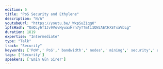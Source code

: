```yaml
---
edition: 5
title: "PoS Security and Ethylene"
description: "N/A"
youtubeUrl: "https://youtu.be/_WxpSuZ1qg0"
ipfsHash: "QmQLy6f1Jv9VovHyuaxHrn7yTTmti1QWzAEtHXSTxaVbLg"
duration: 1819
expertise: "Intermediate"
type: "Talk"
track: "Security"
keywords: ['PoW',' PoS',' bandwidth',' nodes',' mining',' security',' athereum',' technical']
tags: ['Security']
speakers: ['Emin Gün Sirer']
---
```

